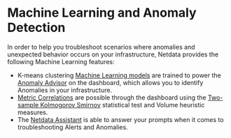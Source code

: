 # Machine Learning and Anomaly Detection

In order to help you troubleshoot scenarios where anomalies and unexpected behavior occurs on your infrastructure, Netdata provides the following Machine Learning features:

- K-means clustering [Machine Learning models](/src/ml/README.md) are trained to power the [Anomaly Advisor](/docs/dashboards-and-charts/anomaly-advisor-tab.md) on the dashboard, which allows you to identify Anomalies in your infrastructure.
- [Metric Correlations](/docs/metric-correlations.md) are possible through the dashboard using the [Two-sample Kolmogorov Smirnov](https://en.wikipedia.org/wiki/Kolmogorov%E2%80%93Smirnov_test#Two-sample_Kolmogorov%E2%80%93Smirnov_test) statistical test and Volume heuristic measures.
- The [Netdata Assistant](/docs/netdata-assistant.md) is able to answer your prompts when it comes to troubleshooting Alerts and Anomalies.
